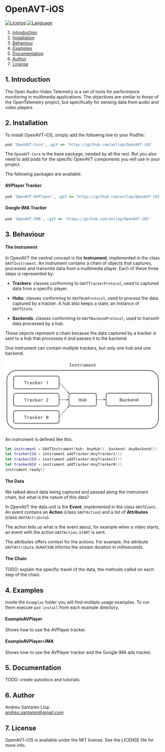 # OpenAVT-iOS

[![License](https://img.shields.io/github/license/asllop/OpenAVT-iOS)](https://github.com/asllop/OpenAVT-iOS)
[![Language](https://img.shields.io/badge/language-Swift-orange)](https://github.com/asllop/OpenAVT-iOS)

1. [ Introduction ](#intro)
2. [ Installation ](#install)
3. [ Behaviour ](#behav)
4. [ Examples ](#examp)
5. [ Documentation ](#doc)
6. [ Author ](#auth)
7. [ License ](#lice)

<a name="intro"></a>
## 1. Introduction

The Open Audio-Video Telemetry is a set of tools for performance monitoring in multimedia applications. The objectives are similar to those of the OpenTelemetry project, but specifically for sensing data from audio and video players.

<a name="install"></a>
## 2. Installation

To install OpenAVT-iOS, simply add the following line to your Podfile:

```ruby
pod 'OpenAVT-Core', :git => 'https://github.com/asllop/OpenAVT-iOS'
```

The `OpenAVT-Core` is the base package, needed by all the rest. But you also need to add pods for the specific OpenAVT components you will use in your project.

The following packages are available:

#### AVPlayer Tracker

```ruby
pod 'OpenAVT-AVPlayer', :git => 'https://github.com/asllop/OpenAVT-iOS'
```

#### Google IMA Tracker

```ruby
pod 'OpenAVT-IMA', :git => 'https://github.com/asllop/OpenAVT-iOS'
```

<a name="behav"></a>
## 3. Behaviour

#### The Instrument

In OpenAVT the central concept is the **Instrument**, implemented in the class `OAVTInstrument`. An instrument contains a chain of objects that captures, processes and transmits data from a multimedia player. Each of these three steps is represented by:

- **Trackers**: classes conforming to `OAVTTrackerProtocol`, used to captured data from a specific player.

- **Hubs**: classes conforming to `OAVTHubProtocol`, used to process the data captured by a tracker. A hub also keeps a state, an instance of `OAVTState`.

- **Backends**: classes conforming to `OAVTBackendProtocol`, used to transmit data processed by a hub.

These objects represent a chain because the data captured by a tracker is sent to a hub that processes it and passes it to the backend.

One instrument can contain multiple trackers, but only one hub and one backend.

![Alt text](./oavtinstrument_diag.svg)

An instrument is defined like this:

```swift
let instrument = OAVTInstrument(hub: AnyHub(), backend: AnyBackend())
let tracker1Id = instrument.addTracker(AnyTracker1())
let tracker2Id = instrument.addTracker(AnyTracker2())
let trackerNId = instrument.addTracker(AnyTrackerN())
instrument.ready()
```

#### The Data

We talked about data being captured and passed along the instrument chain, but what is the nature of this data?

In OpenAVT the data unit is the **Event**, implemented in the class `OAVTEvent`. An event contains an **Action** (class `OAVTAction`) and a list of **Attributes** (class `OAVTAttribute`).

The action tells us what is the event about, for example when a video starts, an event with the action `OAVTAction.START` is sent.

The attributes offers context for the actions. For example, the attribute `OAVTAttribute.DURATION` informs the stream duration in milliseconds.

#### The Chain

TODO: explain the specific travel of the data, the methods called on each step of the chain.

<a name="examp"></a>
## 4. Examples

Inside the `Examples` folder you will find multiple usage examples. To run them execute `pod install` from each example directory.

#### ExampleAVPlayer

Shows how to use the AVPlayer tracker.

#### ExampleAVPlayer+IMA

Shows how to use the AVPlayer tracker and the Google IMA ads tracker.

<a name="doc"></a>
## 5. Documentation

TODO: create autodocs and tutorials.

<a name="auth"></a>
## 6. Author

Andreu Santarén Llop<br>
<andreu.santaren@gmail.com>

<a name="lice"></a>
## 7. License

OpenAVT-iOS is available under the MIT license. See the LICENSE file for more info.
